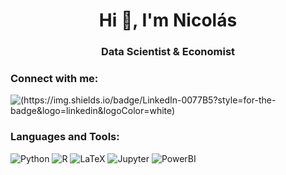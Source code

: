 <h1 align="center">Hi 👋, I'm Nicolás</h1>
<h3 align="center">Data Scientist & Economist</h3>

<h3 align="left">Connect with me:</h3>
<p align="left">
</p>

![(https://img.shields.io/badge/LinkedIn-0077B5?style=for-the-badge&logo=linkedin&logoColor=white)](https://www.linkedin.com/in/nnssvv/)

<h3 align="left">Languages and Tools:</h3>

![Python](https://img.shields.io/badge/Python-FFD43B?style=for-the-badge&logo=python&logoColor=blue) ![R](https://img.shields.io/badge/R-276DC3?style=for-the-badge&logo=r&logoColor=white) ![LaTeX](https://img.shields.io/badge/latex-%23008080.svg?style=for-the-badge&logo=latex&logoColor=white) ![Jupyter](https://img.shields.io/badge/Jupyter-F37626.svg?&style=for-the-badge&logo=Jupyter&logoColor=white) ![PowerBI](https://img.shields.io/badge/PowerBI-F2C811?style=for-the-badge&logo=Power%20BI&logoColor=white)
